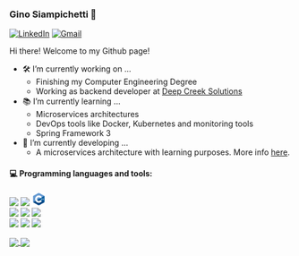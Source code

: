### Gino Siampichetti 👋

[![LinkedIn](https://img.shields.io/badge/-LinkedIn-blue?style=flat&logo=Linkedin&logoColor=white)](https://www.linkedin.com/in/gino-siampichetti/)
[![Gmail](https://img.shields.io/badge/-Gmail-c14438?style=flat&logo=Gmail&logoColor=white)](mailto:ginosiam1998@gmail.com)

Hi there! Welcome to my Github page!

- 🛠️ I’m currently working on ... 
  - Finishing my Computer Engineering Degree
  - Working as backend developer at [Deep Creek Solutions](https://deepcreeksolutions.com/)
- 📚 I’m currently learning ...
  - Microservices architectures
  - DevOps tools like Docker, Kubernetes and monitoring tools
  - Spring Framework 3
- 🌱 I’m currently developing ...
  - A microservices architecture with learning purposes. More info [here](https://github.com/ginos1998/vex).

#### :computer: Programming languages and tools:
<p>

<code><img width="10%" src="https://www.vectorlogo.zone/logos/java/java-ar21.svg"></code>
<code><img width="10%" src="https://www.vectorlogo.zone/logos/python/python-ar21.svg"></code>
<code><img width="5%" src="https://github.com/vscode-icons/vscode-icons/blob/master/icons/file_type_cpp3.svg"></code>
<br />
<code><img width="5%" src="https://upload.wikimedia.org/wikipedia/commons/thumb/4/44/Spring_Framework_Logo_2018.svg/2560px-Spring_Framework_Logo_2018.svg.png"></code>
<code><img width="10%" src="https://upload.wikimedia.org/wikipedia/commons/thumb/4/4e/Docker_%28container_engine%29_logo.svg/1280px-Docker_%28container_engine%29_logo.svg.png"></code>
<code><img width="5%" src="https://upload.wikimedia.org/wikipedia/commons/c/c2/Postman_%28software%29.png"></code>
<br />
<code><img width="10%" src="https://www.vectorlogo.zone/logos/postgresql/postgresql-horizontal.svg"></code>
<code><img width="10%" src="https://www.vectorlogo.zone/logos/linux/linux-ar21.svg"></code>
<code><img width="10%" src="https://www.vectorlogo.zone/logos/jetbrains/jetbrains-ar21.svg"></code>

<a href="https://github.com/anuraghazra/github-readme-stats">
  <img height=180 align="center" src="https://github-readme-stats.vercel.app/api?username=ginos1998&theme=tokyonight&show_icons=true" />
</a>
<a href="https://github.com/anuraghazra/convoychat">
  <img height=180 align="center" src="https://github-readme-stats.vercel.app/api/top-langs?username=ginos1998&theme=tokyonight&layout=compact&&hide=html,css,scss,javascript&card_width=320" />
</a>
</p>
